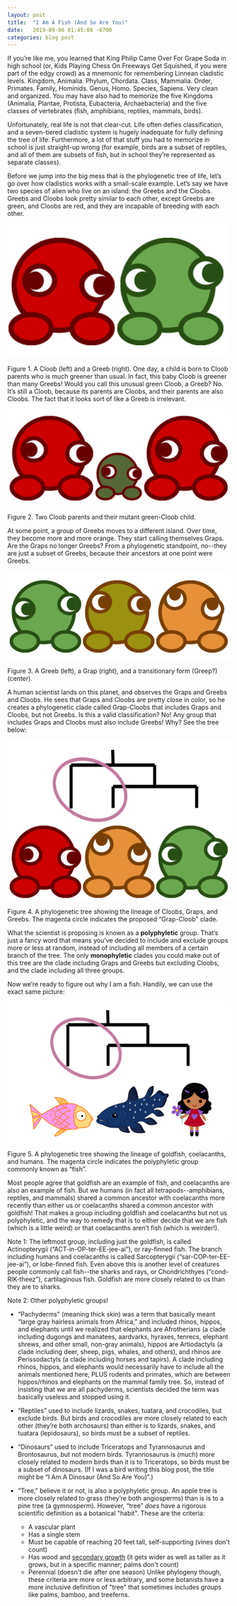 ```yaml
---
layout: post
title:  "I Am A Fish (And So Are You)"
date:   2019-09-06 01:45:08 -0700
categories: blog post
---
```

If you’re like me, you learned that King Philip Came Over For Grape Soda in high school (or, Kids Playing Chess On Freeways Get Squished, if you were part of the edgy crowd) as a mnemonic for remembering Linnean cladistic levels.  Kingdom, Animalia.  Phylum, Chordata.  Class, Mammalia.  Order, Primates.  Family, Hominids.  Genus, Homo.  Species, Sapiens.  Very clean and organized.  You may have also had to memorize the five Kingdoms (Animalia, Plantae, Protista, Eubacteria, Archaebacteria) and the five classes of vertebrates (fish, amphibians, reptiles, mammals, birds).

Unfortunately, real life is not that clear-cut.  Life often defies classification, and a seven-tiered cladistic system is hugely inadequate for fully defining the tree of life.  Furthermore, a lot of that stuff you had to memorize in school is just straight-up wrong (for example, birds are a subset of reptiles, and all of them are subsets of fish, but in school they’re represented as separate classes).

Before we jump into the big mess that is the phylogenetic tree of life, let’s go over how cladistics works with a small-scale example.  Let’s say we have two species of alien who live on an island: the Greebs and the Cloobs.  Greebs and Cloobs look pretty similar to each other, except Greebs are green, and Cloobs are red, and they are incapable of breeding with each other.

![fig-1](/assets/i-am-a-fish-1.1.png)

Figure 1. A Cloob (left) and a Greeb (right).
One day, a child is born to Cloob parents who is much greener than usual.  In fact, this baby Cloob is greener than many Greebs!  Would you call this unusual green Cloob, a Greeb?  No.  It’s still a Cloob, because its parents are Cloobs, and their parents are also Cloobs.  The fact that it looks sort of like a Greeb is irrelevant.

![fig-2](/assets/i-am-a-fish-1.2.png)

Figure 2. Two Cloob parents and their mutant green-Cloob child.

At some point, a group of Greebs moves to a different island.  Over time, they become more and more orange.  They start calling themselves Graps.  Are the Graps no longer Greebs?  From a phylogenetic standpoint, no--they are just a subset of Greebs, because their ancestors at one point were Greebs.

![fig-3](/assets/i-am-a-fish-1.3.png)

Figure 3. A Greeb (left), a Grap (right), and a transitionary form (Greep?) (center).

A human scientist lands on this planet, and observes the Graps and Greebs and Cloobs.  He sees that Graps and Cloobs are pretty close in color, so he creates a phylogenetic clade called Grap-Cloobs that includes Graps and Cloobs, but not Greebs.  Is this a valid classification?  No!  Any group that includes Graps and Cloobs must also include Greebs!  Why? See the tree below:

![fig-4](/assets/i-am-a-fish-1.4.png)

Figure 4. A phylogenetic tree showing the lineage of Cloobs, Graps, and Greebs.  The magenta circle indicates the proposed “Grap-Cloob” clade.

What the scientist is proposing is known as a **polyphyletic** group.  That’s just a fancy word that means you’ve decided to include and exclude groups more or less at random, instead of including all members of a certain branch of the tree.  The only **monophyletic** clades you could make out of this tree are the clade including Graps and Greebs but excluding Cloobs, and the clade including all three groups.

Now we’re ready to figure out why I am a fish.  Handily, we can use the exact same picture:

![fig-5](/assets/i-am-a-fish-1.5.png)

Figure 5. A phylogenetic tree showing the lineage of goldfish, coelacanths, and humans.  The magenta circle indicates the polyphyletic group commonly known as “fish”.

Most people agree that goldfish are an example of fish, and coelacanths are also an example of fish.  But we humans (in fact all tetrapods--amphibians, reptiles, and mammals) shared a common ancestor with coelacanths more recently than either us or coelacanths shared a common ancestor with goldfish!  That makes a group including goldfish and coelacanths but not us polyphyletic, and the way to remedy that is to either decide that we are fish (which is a little weird) or that coelacanths aren’t fish (which is weirder!).

Note 1: The leftmost group, including just the goldfish, is called Actinopterygii (“ACT-in-OP-ter-EE-jee-ai”), or ray-finned fish.  The branch including humans and coelacanths is called Sarcopterygii (“sar-COP-ter-EE-jee-ai”), or lobe-finned fish.  Even above this is another level of creatures people commonly call fish--the sharks and rays, or Chondrichthyes (“cond-RIK-theez”), cartilaginous fish.  Goldfish are more closely related to us than they are to sharks.

Note 2: Other polyphyletic groups!
- “Pachyderms” (meaning thick skin) was a term that basically meant “large gray hairless animals from Africa,” and included rhinos, hippos, and elephants until we realized that elephants are Afrotherians (a clade including dugongs and manatees, aardvarks, hyraxes, tenrecs, elephant shrews, and other small, non-gray animals), hippos are Artiodactyls (a clade including deer, sheep, pigs, whales, and others), and rhinos are Perissodactyls (a clade including horses and tapirs).  A clade including rhinos, hippos, and elephants would necessarily have to include all the animals mentioned here, PLUS rodents and primates, which are between hippos/rhinos and elephants on the mammal family tree.  So, instead of insisting that we are all pachyderms, scientists decided the term was basically useless and stopped using it.

- “Reptiles” used to include lizards, snakes, tuatara, and crocodiles, but exclude birds.  But birds and crocodiles are more closely related to each other (they’re both archosaurs) than either is to lizards, snakes, and tuatara (lepidosaurs), so birds must be a subset of reptiles.

- “Dinosaurs” used to include Triceratops and Tyrannosaurus and Brontosaurus, but not modern birds.  Tyrannosaurus is (much) more closely related to modern birds than it is to Triceratops, so birds must be a subset of dinosaurs.  (If I was a bird writing this blog post, the title might be “I Am A Dinosaur (And So Are You)”.)

- “Tree,” believe it or not, is also a polyphyletic group.  An apple tree is more closely related to grass (they’re both angiosperms) than is is to a pine tree (a gymnosperm).  However, “tree” _does_ have a rigorous scientific definition as a botanical "habit".  These are the criteria:
	- A vascular plant
	- Has a single stem
	- Must be capable of reaching 20 feet tall, self-supporting (vines don't count)
	- Has wood and [secondary growth](https://en.wikipedia.org/wiki/Secondary_growth) (it gets wider as well as taller as it grows, but in a specific manner; palms don't count)
	- Perennial (doesn't die after one season)
Unlike phylogeny though, these criteria are more or less arbitrary, and some botanists have a more inclusive definition of "tree" that sometimes includes groups like palms, bamboo, and treeferns.